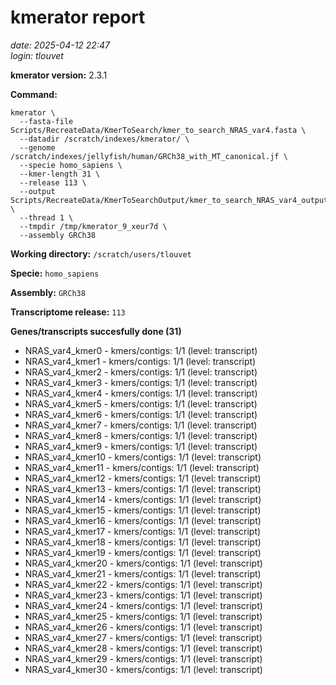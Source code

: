 # kmerator report
*date: 2025-04-12 22:47*  
*login: tlouvet*

**kmerator version:** 2.3.1

**Command:**

```
kmerator \
  --fasta-file Scripts/RecreateData/KmerToSearch/kmer_to_search_NRAS_var4.fasta \
  --datadir /scratch/indexes/kmerator/ \
  --genome /scratch/indexes/jellyfish/human/GRCh38_with_MT_canonical.jf \
  --specie homo_sapiens \
  --kmer-length 31 \
  --release 113 \
  --output Scripts/RecreateData/KmerToSearchOutput/kmer_to_search_NRAS_var4_output \
  --thread 1 \
  --tmpdir /tmp/kmerator_9_xeur7d \
  --assembly GRCh38
```

**Working directory:** `/scratch/users/tlouvet`

**Specie:** `homo_sapiens`

**Assembly:** `GRCh38`

**Transcriptome release:** `113`

**Genes/transcripts succesfully done (31)**

- NRAS_var4_kmer0 - kmers/contigs: 1/1 (level: transcript)
- NRAS_var4_kmer1 - kmers/contigs: 1/1 (level: transcript)
- NRAS_var4_kmer2 - kmers/contigs: 1/1 (level: transcript)
- NRAS_var4_kmer3 - kmers/contigs: 1/1 (level: transcript)
- NRAS_var4_kmer4 - kmers/contigs: 1/1 (level: transcript)
- NRAS_var4_kmer5 - kmers/contigs: 1/1 (level: transcript)
- NRAS_var4_kmer6 - kmers/contigs: 1/1 (level: transcript)
- NRAS_var4_kmer7 - kmers/contigs: 1/1 (level: transcript)
- NRAS_var4_kmer8 - kmers/contigs: 1/1 (level: transcript)
- NRAS_var4_kmer9 - kmers/contigs: 1/1 (level: transcript)
- NRAS_var4_kmer10 - kmers/contigs: 1/1 (level: transcript)
- NRAS_var4_kmer11 - kmers/contigs: 1/1 (level: transcript)
- NRAS_var4_kmer12 - kmers/contigs: 1/1 (level: transcript)
- NRAS_var4_kmer13 - kmers/contigs: 1/1 (level: transcript)
- NRAS_var4_kmer14 - kmers/contigs: 1/1 (level: transcript)
- NRAS_var4_kmer15 - kmers/contigs: 1/1 (level: transcript)
- NRAS_var4_kmer16 - kmers/contigs: 1/1 (level: transcript)
- NRAS_var4_kmer17 - kmers/contigs: 1/1 (level: transcript)
- NRAS_var4_kmer18 - kmers/contigs: 1/1 (level: transcript)
- NRAS_var4_kmer19 - kmers/contigs: 1/1 (level: transcript)
- NRAS_var4_kmer20 - kmers/contigs: 1/1 (level: transcript)
- NRAS_var4_kmer21 - kmers/contigs: 1/1 (level: transcript)
- NRAS_var4_kmer22 - kmers/contigs: 1/1 (level: transcript)
- NRAS_var4_kmer23 - kmers/contigs: 1/1 (level: transcript)
- NRAS_var4_kmer24 - kmers/contigs: 1/1 (level: transcript)
- NRAS_var4_kmer25 - kmers/contigs: 1/1 (level: transcript)
- NRAS_var4_kmer26 - kmers/contigs: 1/1 (level: transcript)
- NRAS_var4_kmer27 - kmers/contigs: 1/1 (level: transcript)
- NRAS_var4_kmer28 - kmers/contigs: 1/1 (level: transcript)
- NRAS_var4_kmer29 - kmers/contigs: 1/1 (level: transcript)
- NRAS_var4_kmer30 - kmers/contigs: 1/1 (level: transcript)
